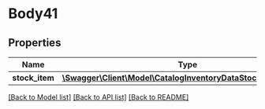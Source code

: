 # Body41

## Properties
Name | Type | Description | Notes
------------ | ------------- | ------------- | -------------
**stock_item** | [**\Swagger\Client\Model\CatalogInventoryDataStockItemInterface**](CatalogInventoryDataStockItemInterface.md) |  | 

[[Back to Model list]](../README.md#documentation-for-models) [[Back to API list]](../README.md#documentation-for-api-endpoints) [[Back to README]](../README.md)



